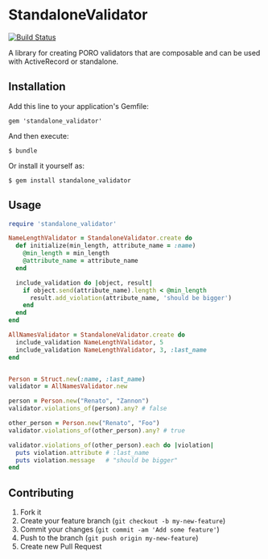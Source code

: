 # StandaloneValidator
[![Build Status](https://secure.travis-ci.org/riccieri/standalone_validator.png)](http://travis-ci.org/riccieri/standalone_validator)

A library for creating PORO validators that are composable and can be used with ActiveRecord or standalone.

## Installation

Add this line to your application's Gemfile:

    gem 'standalone_validator'

And then execute:

    $ bundle

Or install it yourself as:

    $ gem install standalone_validator

## Usage

```ruby
require 'standalone_validator'

NameLengthValidator = StandaloneValidator.create do
  def initialize(min_length, attribute_name = :name)
    @min_length = min_length
    @attribute_name = attribute_name
  end

  include_validation do |object, result|
    if object.send(attribute_name).length < @min_length
      result.add_violation(attribute_name, 'should be bigger')
    end
  end
end

AllNamesValidator = StandaloneValidator.create do
  include_validation NameLengthValidator, 5
  include_validation NameLengthValidator, 3, :last_name
end


Person = Struct.new(:name, :last_name)
validator = AllNamesValidator.new

person = Person.new("Renato", "Zannon")
validator.violations_of(person).any? # false

other_person = Person.new("Renato", "Foo")
validator.violations_of(other_person).any? # true

validator.violations_of(other_person).each do |violation|
  puts violation.attribute # :last_name
  puts violation.message   # "should be bigger"
end
```

## Contributing

1. Fork it
2. Create your feature branch (`git checkout -b my-new-feature`)
3. Commit your changes (`git commit -am 'Add some feature'`)
4. Push to the branch (`git push origin my-new-feature`)
5. Create new Pull Request
